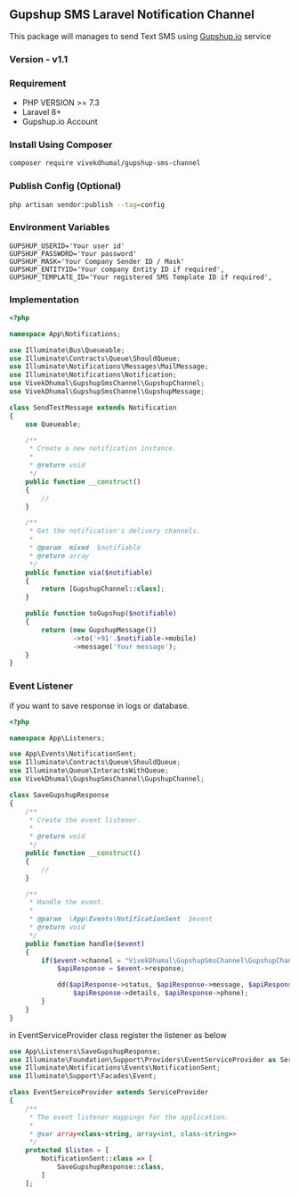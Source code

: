 ## Gupshup SMS Laravel Notification Channel

This package will manages to send Text SMS using  [Gupshup.io](https://www.gupshup.io) service

### Version - v1.1

### Requirement

- PHP VERSION >= 7.3
- Laravel 8+
- Gupshup.io Account

### Install Using Composer
```bash
composer require vivekdhumal/gupshup-sms-channel
```

### Publish Config (Optional)
```bash
php artisan vendor:publish --tag=config
```

### Environment Variables
```env
GUPSHUP_USERID='Your user id'
GUPSHUP_PASSWORD='Your password'
GUPSHUP_MASK='Your Company Sender ID / Mask'
GUPSHUP_ENTITYID='Your company Entity ID if required',
GUPSHUP_TEMPLATE_ID='Your registered SMS Template ID if required',
```

### Implementation

```php
<?php

namespace App\Notifications;

use Illuminate\Bus\Queueable;
use Illuminate\Contracts\Queue\ShouldQueue;
use Illuminate\Notifications\Messages\MailMessage;
use Illuminate\Notifications\Notification;
use VivekDhumal\GupshupSmsChannel\GupshupChannel;
use VivekDhumal\GupshupSmsChannel\GupshupMessage;

class SendTestMessage extends Notification
{
    use Queueable;

    /**
     * Create a new notification instance.
     *
     * @return void
     */
    public function __construct()
    {
        //
    }

    /**
     * Get the notification's delivery channels.
     *
     * @param  mixed  $notifiable
     * @return array
     */
    public function via($notifiable)
    {
        return [GupshupChannel::class];
    }

    public function toGupshup($notifiable)
    {
        return (new GupshupMessage())
                ->to('+91'.$notifiable->mobile)
                ->message('Your message');
    }
}
```

### Event Listener

if you want to save response in logs or database.

```php
<?php

namespace App\Listeners;

use App\Events\NotificationSent;
use Illuminate\Contracts\Queue\ShouldQueue;
use Illuminate\Queue\InteractsWithQueue;
use VivekDhumal\GupshupSmsChannel\GupshupChannel;

class SaveGupshupResponse
{
    /**
     * Create the event listener.
     *
     * @return void
     */
    public function __construct()
    {
        //
    }

    /**
     * Handle the event.
     *
     * @param  \App\Events\NotificationSent  $event
     * @return void
     */
    public function handle($event)
    {
        if($event->channel = "VivekDhumal\GupshupSmsChannel\GupshupChannel") {
            $apiResponse = $event->response;

            dd($apiResponse->status, $apiResponse->message, $apiResponse->id,
                $apiResponse->details, $apiResponse->phone);
        }
    }
}
```

in EventServiceProvider class register the listener as below

```php
use App\Listeners\SaveGupshupResponse;
use Illuminate\Foundation\Support\Providers\EventServiceProvider as ServiceProvider;
use Illuminate\Notifications\Events\NotificationSent;
use Illuminate\Support\Facades\Event;

class EventServiceProvider extends ServiceProvider
{
    /**
     * The event listener mappings for the application.
     *
     * @var array<class-string, array<int, class-string>>
     */
    protected $listen = [
        NotificationSent::class => [
            SaveGupshupResponse::class,
        ]
    ];
```